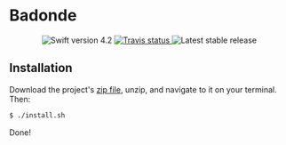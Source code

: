 # Badonde

<p align="center">
	<img src="https://img.shields.io/badge/Swift-4.2-orange.svg" alt="Swift version 4.2"/>
	<a href="https://travis-ci.org/DavdRoman/Badonde/branches">
	    <img src="https://img.shields.io/travis/DavdRoman/Badonde/develop.svg" alt="Travis status" />
	</a>
	<img src="https://img.shields.io/github/release/DavdRoman/Badonde.svg" alt="Latest stable release"/>
</p>

## Installation

Download the project's [zip file](https://github.com/DavdRoman/Badonde/archive/master.zip), unzip, and navigate to it on your terminal. Then:

```bash
$ ./install.sh
```

Done!
